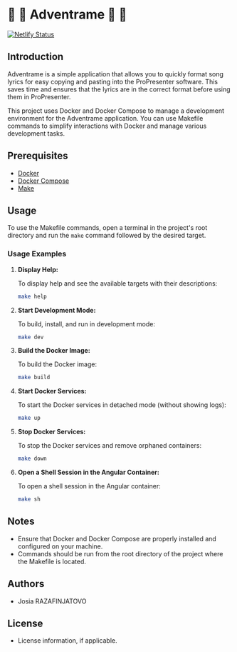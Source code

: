 # 🎵 🐳 Adventrame 🐳 🎵

[![Netlify Status](https://api.netlify.com/api/v1/badges/5226443b-0551-4c81-891d-9ed389ca6278/deploy-status)](https://app.netlify.com/sites/adventrame/deploys?branch=)

## Introduction
Adventrame is a simple application that allows you to quickly format song lyrics for easy copying and pasting into the ProPresenter software. This saves time and ensures that the lyrics are in the correct format before using them in ProPresenter.

This project uses Docker and Docker Compose to manage a development environment for the Adventrame application. You can use Makefile commands to simplify interactions with Docker and manage various development tasks.

## Prerequisites

- [Docker](https://www.docker.com/get-started)
- [Docker Compose](https://docs.docker.com/compose/install/)
- [Make](https://www.gnu.org/software/make/)

## Usage

To use the Makefile commands, open a terminal in the project's root directory and run the `make` command followed by the desired target.

### Usage Examples

1. **Display Help:**

   To display help and see the available targets with their descriptions:

    ```sh
    make help
    ```

2. **Start Development Mode:**

   To build, install, and run in development mode:

    ```sh
    make dev
    ```

3. **Build the Docker Image:**

   To build the Docker image:

    ```sh
    make build
    ```

4. **Start Docker Services:**

   To start the Docker services in detached mode (without showing logs):

    ```sh
    make up
    ```

5. **Stop Docker Services:**

   To stop the Docker services and remove orphaned containers:

    ```sh
    make down
    ```

6. **Open a Shell Session in the Angular Container:**

   To open a shell session in the Angular container:

    ```sh
    make sh
    ```
   
## Notes

- Ensure that Docker and Docker Compose are properly installed and configured on your machine.
- Commands should be run from the root directory of the project where the Makefile is located.

## Authors

- Josia RAZAFINJATOVO

## License

- License information, if applicable.
